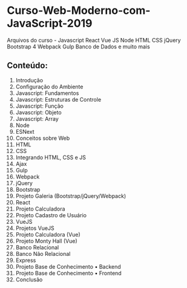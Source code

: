 # Curso-Web-Moderno-com-JavaScript-2019
Arquivos do curso - Javascript React Vue JS Node HTML CSS jQuery Bootstrap 4 Webpack Gulp Banco de Dados e muito mais

## Conteúdo:
1. Introdução
2. Configuração do Ambiente
3. Javascript: Fundamentos
4. Javascript: Estruturas de Controle
5. Javascript: Função
6. Javascript: Objeto
7. Javascript: Array
8. Node
9. ESNext
10. Conceitos sobre Web
11. HTML
12. CSS
13. Integrando HTML, CSS e JS
14. Ajax
15. Gulp
16. Webpack
17. jQuery
18. Bootstrap
19. Projeto Galeria (Bootstrap/jQuery/Webpack)
20. React
21. Projeto Calculadora
22. Projeto Cadastro de Usuário
23. VueJS
24. Projetos VueJS
25. Projeto Calculadora (Vue)
26. Projeto Monty Hall (Vue)
27. Banco Relacional
28. Banco Não Relacional
29. Express
30. Projeto Base de Conhecimento • Backend
31. Projeto Base de Conhecimento • Frontend
32. Conclusão
